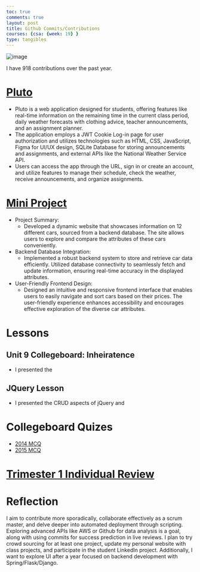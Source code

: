```yaml
---
toc: true
comments: true
layout: post
title: Github Commits/Contributions
courses: {csa: {week: 19} }
type: tangibles
---
```


![image](https://github.com/Men-In-Brown/whiskered-tangerine/assets/111466950/0dc64d13-3b8c-4767-9fc9-833c80abac94)

I have 918 contributions over the past year. 

# [Pluto](https://github.com/Soham360/sturdy-fiesta/issues/12)
- Pluto is a web application designed for students, offering features like real-time information on the remaining time in the current class period, daily weather forecasts with clothing advice, teacher announcements, and an assignment planner.
- The application employs a JWT Cookie Log-in page for user authorization and utilizes technologies such as HTML, CSS, JavaScript, Figma for UI/UX design, SQLite Database for storing announcements and assignments, and external APIs like the National Weather Service API.
- Users can access the app through the URL, sign in or create an account, and utilize features to manage their schedule, check the weather, receive announcements, and organize assignments.

# [Mini Project](https://github.com/AniCricKet/gear-gurus2.0/issues/3)
- Project Summary:
    - Developed a dynamic website that showcases information on 12 different cars, sourced from a backend database. The site allows users to explore and compare the attributes of these cars conveniently.
- Backend Database Integration:
    - Implemented a robust backend system to store and retrieve car data efficiently. Utilized database connectivity to seamlessly fetch and update information, ensuring real-time accuracy in the displayed attributes.
- User-Friendly Frontend Design:
    - Designed an intuitive and responsive frontend interface that enables users to easily navigate and sort cars based on their prices. The user-friendly experience enhances accessibility and encourages effective exploration of the diverse car attributes.

# Lessons
## Unit 9 Collegeboard: Inheiratence
- I presented the 

## JQuery Lesson
- I presented the CRUD aspects of jQuery and 

# Collegeboard Quizes
- [2014 MCQ](https://soham360.github.io/APCSA//2023/11/05/MCQ2014-Reflection.html)
- [2015 MCQ](https://soham360.github.io/APCSA//2023/12/19/MCQ2015-Reflection.html)

# [Trimester 1 Individual Review](https://soham360.github.io/APCSA//2023/11/06/Individual-Review.html)

# Reflection
I aim to contribute more sporadically, collaborate effectively as a scrum master, and delve deeper into automated deployment through scripting. Exploring advanced APIs like AWS or Github for data analysis is a goal, along with using commits for success prediction in live reviews. I plan to try crowd sourcing for at least one project, update my personal website with class projects, and participate in the student LinkedIn project. Additionally, I want to explore UI after a year focused on backend development with Spring/Flask/Django.